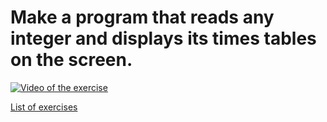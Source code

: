 # Make a program that reads any integer and displays its times tables on the screen.

[![Video of the exercise](https://img.youtube.com/vi/qajq3SI0QQs/maxresdefault.jpg)](https://youtu.be/qajq3SI0QQs)

[List of exercises](..)

